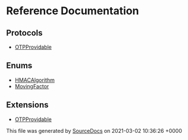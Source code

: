 # Reference Documentation

## Protocols

-   [OTPProvidable](protocols/OTPProvidable.md)

## Enums

-   [HMACAlgorithm](enums/HMACAlgorithm.md)
-   [MovingFactor](enums/MovingFactor.md)

## Extensions

-   [OTPProvidable](extensions/OTPProvidable.md)

This file was generated by [SourceDocs](https://github.com/eneko/SourceDocs) on 2021-03-02 10:36:26 +0000